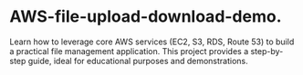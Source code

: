 # AWS-file-upload-download-demo.
Learn how to leverage core AWS services (EC2, S3, RDS, Route 53) to build a practical file management application. This project provides a step-by-step guide, ideal for educational purposes and demonstrations.
